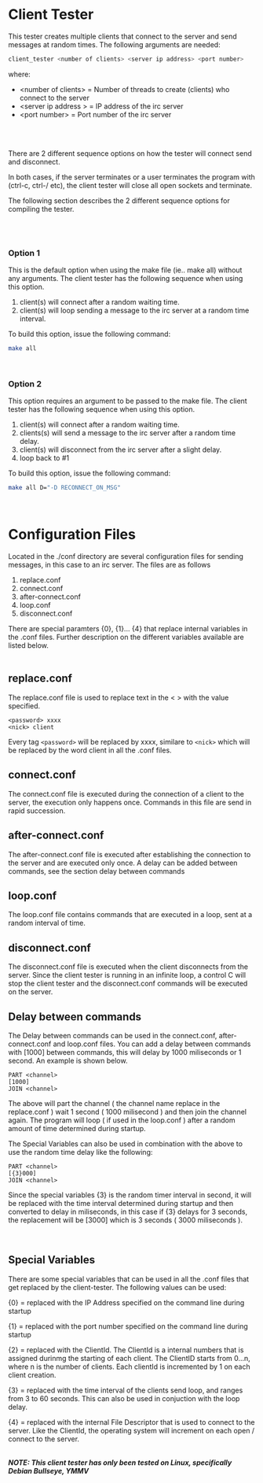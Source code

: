# Client Tester

This tester creates multiple clients that connect to the server and send messages at
random times.
The following arguments are needed:

```sh
client_tester <number of clients> <server ip address> <port number>
```

where:

* \<number of clients\> = Number of threads to create (clients) who connect to the server
* \<server ip address \> = IP address of the irc server
* \<port number\> = Port number of the irc server
<br>
<br>

There are 2 different sequence options on how the tester will connect send and disconnect.

In both cases, if the server terminates or a user terminates the program with (ctrl-c, ctrl-/ etc),
the client tester will close all open sockets
and terminate.


The following section describes the 2 different sequence options for compiling the tester.

<br>
<br>

### Option 1

This is the default option when using the make file (ie.. make all) without any arguments.
The client tester has the following sequence when using this option.

1. client(s) will connect after a random waiting time.
2. client(s) will loop sending a message to the irc server at a random time interval.

To build this option, issue the following command:
```sh
make all
```

<br>


### Option 2

This option requires an argument to be passed to the make file.  The client tester has the following sequence
when using this option.

1. client(s) will connect after a random waiting time.
2. clients(s) will send a message to the irc server after a random time delay.
3. client(s) will disconnect from the irc server after a slight delay.
4. loop back to #1

To build this option, issue the following command:
```sh
make all D="-D RECONNECT_ON_MSG"
```
<br>

# Configuration Files

Located in the ./conf directory are several configuration files for sending messages, in this case to an irc server.  The files are as follows

1. replace.conf
2. connect.conf
3. after-connect.conf
4. loop.conf
5. disconnect.conf

There are special paramters {0}, {1}... {4} that replace internal variables in the .conf files.  Further description on the different variables available are listed below.
<br>
<br>
## replace.conf

The replace.conf file is used to replace text in the  < > with the value specified.

```
<password> xxxx
<nick> client
```

Every tag `<password>` will be replaced by xxxx, similare to `<nick>` which will be replaced by the word client in all the .conf files.
<br>


## connect.conf

The connect.conf file is executed during the connection of a client to the server, the execution only happens once.  Commands in this file are send in rapid succession.
<br>

## after-connect.conf

The after-connect.conf file is executed after establishing the connection to the server and are executed only once.
A delay can be added between commands, see the section delay between commands
<br>

## loop.conf

The loop.conf file contains commands that are executed in a loop, sent at a random interval of time.
<br>


## disconnect.conf

The disconnect.conf file is executed when the client disconnects from the server.  Since the client tester is running in an infinite loop, a control C will stop the client tester and the disconnect.conf commands will be executed on the server.
<br>

## **Delay between commands**
The Delay between commands can be used in the connect.conf, after-connect.conf and loop.conf files.
You can add a delay between commands with [1000] between commands, this will delay by 1000 miliseconds or 1 second.  An example is shown below.

```
PART <channel>
[1000]
JOIN <channel>
```
The above will part the channel ( the channel name replace in the replace.conf ) wait 1 second ( 1000 milisecond ) and then join the channel again.  The program will loop ( if used in the loop.conf ) after a random amount of time determined during startup.

The Special Variables can also be used in combination with the above to use the random time delay like the following:
```
PART <channel>
[{3}000]
JOIN <channel>
```
Since the special variables {3} is the random timer interval in second, it will be replaced with the time interval determined during startup and then converted to delay in miliseconds, in this case if {3} delays for 3 seconds, the replacement will be [3000] which is 3 seconds ( 3000 miliseconds ).

<br>

## **Special Variables**

There are some special variables that can be used in all the .conf files that get replaced by the client-tester.  The following values can be used:

{0} = replaced with the IP Address specified on the command line during startup

{1} = replaced with the port number specified on the command line during startup

{2} = replaced with the ClientId.  The ClientId is a internal numbers that is assigned durinmg the starting of each client.  The ClientID starts from 0...n, where n is the number of clients.  Each clientId is incremented by 1 on each client creation.

{3} = replaced with the time interval of the clients send loop, and ranges from 3 to 60 seconds.  This can also be used in conjuction with the loop delay.

{4} = replaced with the internal File Descriptor that is used to connect to the server.  Like the ClientId, the operating system will increment on each open / connect to the server.
<br>
<br>

***NOTE: This client tester has only been tested on Linux, specifically Debian Bullseye, YMMV***
